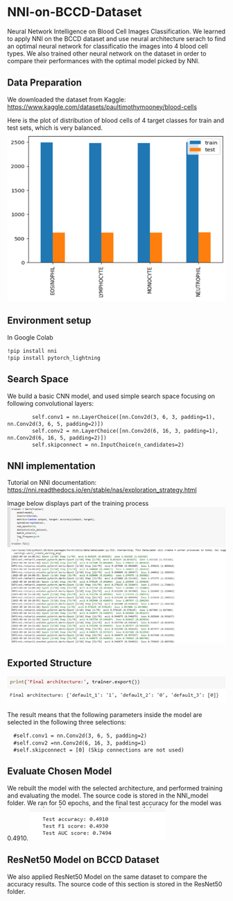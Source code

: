 # NNI-on-BCCD-Dataset
Neural Network Intelligence on Blood Cell Images Classification.
We learned to apply NNI on the BCCD dataset and use neural architecture serach to find an optimal neural network for classificatio the images into 4 blood cell types.
We also trained other neural network on the dataset in order to compare their performances with the optimal model picked by NNI.

## Data Preparation
We downloaded the dataset from Kaggle: https://www.kaggle.com/datasets/paultimothymooney/blood-cells

Here is the plot of distribution of blood cells of 4 target classes for train and test sets, which is very balanced.
![distributions](https://github.com/SiyaoChen103/NNI-on-BCCD-Dataset/blob/main/data_distribution.png?raw=true)

## Environment setup
In Google Colab
```
!pip install nni
!pip install pytorch_lightning
```

## Search Space
We build a basic CNN model, and used simple search space focusing on following convolutional layers:
```
        self.conv1 = nn.LayerChoice([nn.Conv2d(3, 6, 3, padding=1), nn.Conv2d(3, 6, 5, padding=2)])
        self.conv2 = nn.LayerChoice([nn.Conv2d(6, 16, 3, padding=1), nn.Conv2d(6, 16, 5, padding=2)])
        self.skipconnect = nn.InputChoice(n_candidates=2)
```
## NNI implementation
Tutorial on NNI documentation: https://nni.readthedocs.io/en/stable/nas/exploration_strategy.html

Image below displays part of the training process
![exported](https://github.com/SiyaoChen103/NNI-on-BCCD-Dataset/blob/main/nni_process.png?raw=true)


## Exported Structure
![exported](https://github.com/SiyaoChen103/NNI-on-BCCD-Dataset/blob/main/exported.png?raw=true)

The result means that the following parameters inside the model are selected in the following three selections:
```
  #self.conv1 = nn.Conv2d(3, 6, 5, padding=2)
  #self.conv2 =nn.Conv2d(6, 16, 3, padding=1）
  #self.skipconnect = [0] (Skip connections are not used)
```
## Evaluate Chosen Model
We rebuilt the model with the selected architecture, and performed training and evaluating the model. The source code is stored in the NNI_model folder. 
We ran for 50 epochs, and the final test accuracy for the model was 0.4910.
![nni_acc](https://github.com/SiyaoChen103/NNI-on-BCCD-Dataset/blob/main/nni_model_acc.png?raw=true)

## ResNet50 Model on BCCD Dataset
We also applied ResNet50 Model on the same dataset to compare the accuracy results. 
The source code of this section is stored in the ResNet50 folder.







